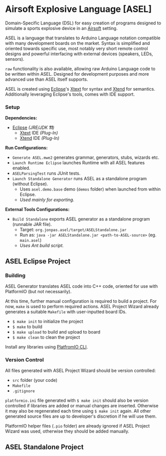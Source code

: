 # Airsoft Explosive Language [ASEL]

Domain-Specific Language (DSL) for easy creation of programs designed to simulate a sports explosive device in an [Airsoft](https://en.wikipedia.org/wiki/Airsoft) setting.

ASEL is a language that translates to Arduino Language notation compatible with many development boards on the market. Syntax is simplified and oriented towards specific use, most notably very short remote control designs and powerful interfacing with external devices (speakers, LEDs, sensors).

`raw` functionality is also available, allowing raw Arduino Language code to be written within ASEL. Designed for development purposes and more advanced use than ASEL itself supports.

ASEL is created using [Eclipse](https://www.eclipse.org/)'s [Xtext](https://www.eclipse.org/Xtext/) for syntax and [Xtend](https://www.eclipse.org/xtend/) for semantics. Additionally leveraging Eclipse's tools, comes with IDE support.


### Setup

**Dependencies:**
- [Eclipse](https://www.eclipse.org/) _(JRE/JDK **11**)_
  - [Xtext](https://www.eclipse.org/Xtext/) IDE _(Plug-In)_
  - [Xtend](https://www.eclipse.org/xtend/) IDE _(Plug-In)_

**Run Configurations:**
- `Generate ASEL.mwe2` generates grammar, generators, stubs, wizards etc.
- `Launch Runtime Eclipse` launches Runtime with all ASEL features enabled.
- `ASELParsingTest` runs JUnit tests.
- `Launch Standalone Generator` runs ASEL as a standalone program (without Eclipse).
  - Uses `asel.demo.base` demo (`demos` folder) when launched from within Eclipse.
  - _Used mainly for exporting._

**External Tools Configurations:**
- `Build Standalone` exports ASEL generator as a standalone program (runnable JAR file).
  - Target: `org.jonpas.asel/target/ASELStandalone.jar`
  - Run as: `java -jar ASELStandalone.jar <path-to-ASEL-source>` (eg. `main.asel`)
  - _Uses Ant build script._


## ASEL Eclipse Project

### Building

ASEL Generator translates ASEL code into C++ code, oriented for use with PlatformIO (but not necessarily).

At this time, further manual configuration is required to build a project. For now, `make` is used to perform required actions. ASEL Project Wizard already generates a suitable `Makefile` with user-inputted board IDs.

- `$ make init` to initialize the project
- `$ make` to build
- `$ make upload` to build and upload to board
- `$ make clean` to clean the project

Install any libraries using [PlatfromIO CLI](http://docs.platformio.org/en/latest/core.html#piocore).

### Version Control

All files generated with ASEL Project Wizard should be version controlled:
- `src` folder (your code)
- `Makefile`
- `.gitignore`

`platformio.ini` file generated with `$ make init` should also be version controlled if libraries are added or manual changes are inserted. Otherwise it may also be regenerated each time using `$ make init` again. All other generated source files are up to developer's discretion if he will use them.

PlatformIO helper files (`.pio` folder) are already ignored if ASEL Project Wizard was used, otherwise they should be added manually.


## ASEL Standalone Project


